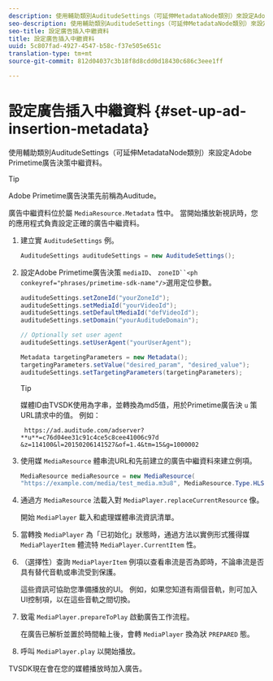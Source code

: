 ```yaml
---
description: 使用輔助類別AuditudeSettings（可延伸MetadataNode類別）來設定Adobe Primetime廣告決策中繼資料。
seo-description: 使用輔助類別AuditudeSettings（可延伸MetadataNode類別）來設定Adobe Primetime廣告決策中繼資料。
seo-title: 設定廣告插入中繼資料
title: 設定廣告插入中繼資料
uuid: 5c807fad-4927-4547-b58c-f37e505e651c
translation-type: tm+mt
source-git-commit: 812d04037c3b18f8d8cdd0d18430c686c3eee1ff

---
```



# 設定廣告插入中繼資料 {#set-up-ad-insertion-metadata}

使用輔助類別AuditudeSettings（可延伸MetadataNode類別）來設定Adobe Primetime廣告決策中繼資料。

>[!TIP]
>
>Adobe Primetime廣告決策先前稱為Auditude。

廣告中繼資料位於屬 `MediaResource.Metadata` 性中。 當開始播放新視訊時，您的應用程式負責設定正確的廣告中繼資料。

1. 建立實 `AuditudeSettings` 例。

   ```java
   AuditudeSettings auditudeSettings = new AuditudeSettings();
   ```

1. 設定Adobe Primetime廣告決策 `mediaID`、 `zoneID``<ph conkeyref="phrases/primetime-sdk-name"/>`選用定位參數。

   ```java
   auditudeSettings.setZoneId("yourZoneId"); 
   auditudeSettings.setMediaId("yourVideoId"); 
   auditudeSettings.setDefaultMediaId("defVideoId"); 
   auditudeSettings.setDomain("yourAuditudeDomain"); 
   
   // Optionally set user agent  
   auditudeSettings.setUserAgent("yourUserAgent"); 
   
   Metadata targetingParameters = new Metadata(); 
   targetingParameters.setValue("desired_param", "desired_value"); 
   auditudeSettings.setTargetingParameters(targetingParameters);
   ```

   >[!TIP]
   >
   >媒體ID由TVSDK使用為字串，並轉換為md5值，用於Primetime廣告決 `u` 策URL請求中的值。 例如：
   >
   >
   >` https://ad.auditude.com/adserver? **u**=c76d04ee31c91c4ce5c8cee41006c97d &z=114100&l=20150206141527&of=1.4&tm=15&g=1000002`

1. 使用媒 `MediaResource` 體串流URL和先前建立的廣告中繼資料來建立例項。

   ```java
   MediaResource mediaResource = new MediaResource( 
   "https://example.com/media/test_media.m3u8", MediaResource.Type.HLS, Metadata);
   ```

1. 通過方 `MediaResource` 法載入對 `MediaPlayer.replaceCurrentResource` 像。

   開始 `MediaPlayer` 載入和處理媒體串流資訊清單。

1. 當轉換 `MediaPlayer` 為「已初始化」狀態時，通過方法以實例形式獲得媒 `MediaPlayerItem` 體流特 `MediaPlayer.CurrentItem` 性。
1. （選擇性）查詢 `MediaPlayerItem` 例項以查看串流是否為即時，不論串流是否具有替代音軌或串流受到保護。

   這些資訊可協助您準備播放的UI。 例如，如果您知道有兩個音軌，則可加入UI控制項，以在這些音軌之間切換。

1. 致電 `MediaPlayer.prepareToPlay` 啟動廣告工作流程。

   在廣告已解析並置於時間軸上後，會轉 `MediaPlayer` 換為狀 `PREPARED` 態。
1. 呼叫 `MediaPlayer.play` 以開始播放。

TVSDK現在會在您的媒體播放時加入廣告。